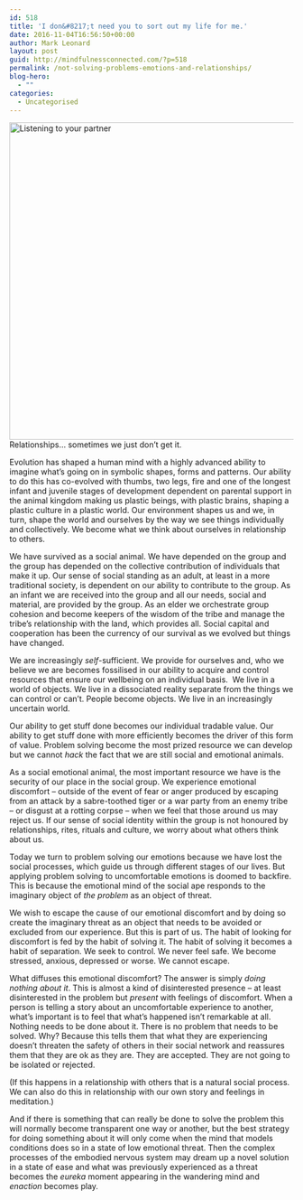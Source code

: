 ```yaml
---
id: 518
title: 'I don&#8217;t need you to sort out my life for me.'
date: 2016-11-04T16:56:50+00:00
author: Mark Leonard
layout: post
guid: http://mindfulnessconnected.com/?p=518
permalink: /not-solving-problems-emotions-and-relationships/
blog-hero:
  - ""
categories:
  - Uncategorised
---
```

<p class="p1">
  <img class="alignnone wp-image-534" src="http://mindfulnessconnected.com/wp-content/uploads/2016/11/Slide2-1-250x187.jpg" alt="Listening to your partner" width="751" height="562" srcset="http://mindfulnessconnected.com/wp-content/uploads/2016/11/Slide2-1-250x187.jpg 250w, http://mindfulnessconnected.com/wp-content/uploads/2016/11/Slide2-1-768x576.jpg 768w, http://mindfulnessconnected.com/wp-content/uploads/2016/11/Slide2-1-700x525.jpg 700w, http://mindfulnessconnected.com/wp-content/uploads/2016/11/Slide2-1-120x90.jpg 120w, http://mindfulnessconnected.com/wp-content/uploads/2016/11/Slide2-1-1030x772.jpg 1030w" sizes="(max-width: 751px) 100vw, 751px" />Relationships&#8230; sometimes we just don&#8217;t get it.
</p>

<p class="p1">
  <!--more-->Evolution has shaped a human mind with a highly advanced ability to imagine what&#8217;s going on in symbolic shapes, forms and patterns. Our ability to do this has co-evolved with thumbs, two legs, fire and one of the longest infant and juvenile stages of development dependent on parental support in the animal kingdom making us plastic beings, with plastic brains, shaping a plastic culture in a plastic world. Our environment shapes us and we, in turn, shape the world and ourselves by the way we see things individually and collectively. We become what we think about ourselves in relationship to others.
</p>

<p class="p1">
  We have survived as a social animal. We have depended on the group and the group has depended on the collective contribution of individuals that make it up. Our sense of social standing as an adult, at least in a more traditional society, is dependent on our ability to contribute to the group. As an infant we are received into the group and all our needs, social and material, are provided by the group. As an elder we orchestrate group cohesion and become keepers of the wisdom of the tribe and manage the tribe’s relationship with the land, which provides all. Social capital and cooperation has been the currency of our survival as we evolved but things have changed.
</p>

<p class="p1">
  We are increasingly <i>self</i>-sufficient. We provide for ourselves and, who we believe we are becomes fossilised in our ability to acquire and control resources that ensure our wellbeing on an individual basis.<span class="Apple-converted-space">  </span>We live in a world of objects. We live in a dissociated reality separate from the things we can control or can’t. People become objects. We live in an increasingly uncertain world.
</p>

<p class="p1">
  Our ability to get stuff done becomes our individual tradable value. Our ability to get stuff done with more efficiently becomes the driver of this form of value. Problem solving become the most prized resource we can develop but we cannot <i>hack</i> the fact that we are still social and emotional animals.
</p>

<p class="p1">
  As a social emotional animal, the most important resource we have is the security of our place in the social group. We experience emotional discomfort – outside of the event of fear or anger produced by escaping from an attack by a sabre-toothed tiger or a war party from an enemy tribe &#8211; or disgust at a rotting corpse – when we feel that those around us may reject us. If our sense of social identity within the group is not honoured by relationships, rites, rituals and culture, we worry about what others think about us.
</p>

<p class="p1">
  Today we turn to problem solving our emotions because we have lost the social processes, which guide us through different stages of our lives. But applying problem solving to uncomfortable emotions is doomed to backfire. This is because the emotional mind of the social ape responds to the imaginary object of <i>the problem </i>as an object of threat.
</p>

<p class="p1">
  We wish to escape the cause of our emotional discomfort and by doing so create the imaginary threat as an object that needs to be avoided or excluded from our experience. But this is part of us. The habit of looking for discomfort is fed by the habit of solving it. The habit of solving it becomes a habit of separation. We seek to control. We never feel safe. We become stressed, anxious, depressed or worse. We cannot escape.
</p>

<p class="p1">
  What diffuses this emotional discomfort? The answer is simply <i>doing nothing about it</i>. This is almost a kind of disinterested presence – at least disinterested in the problem but <i>present</i> with feelings of discomfort. When a person is telling a story about an uncomfortable experience to another, what&#8217;s important is to feel that what’s happened isn&#8217;t remarkable at all. Nothing needs to be done about it. There is no problem that needs to be solved. Why? Because this tells them that what they are experiencing doesn&#8217;t threaten the safety of others in their social network and reassures them that they are ok as they are. They are accepted. They are not going to be isolated or rejected.
</p>

<p class="p1">
  (If this happens in a relationship with others that is a natural social process. We can also do this in relationship with our own story and feelings in meditation.)
</p>

<p class="p1">
  And if there is something that can really be done to solve the problem this will normally become transparent one way or another, but the best strategy for doing something about it will only come when the mind that models conditions does so in a state of low emotional threat. Then the complex processes of the embodied nervous system may dream up a novel solution in a state of ease and what was previously experienced as a threat becomes the <i>eureka</i> moment appearing in the wandering mind and <i>enaction</i> becomes play.
</p>